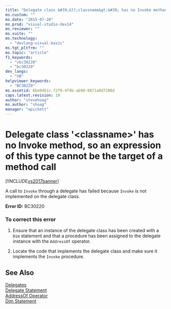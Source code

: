 ```yaml
---
title: "Delegate class &#39;&lt;classname&gt;&#39; has no Invoke method, so an expression of this type cannot be the target of a method call | Microsoft Docs"
ms.custom: ""
ms.date: "2015-07-20"
ms.prod: "visual-studio-dev14"
ms.reviewer: ""
ms.suite: ""
ms.technology: 
  - "devlang-visual-basic"
ms.tgt_pltfrm: ""
ms.topic: "article"
f1_keywords: 
  - "vbc30220"
  - "bc30220"
dev_langs: 
  - "VB"
helpviewer_keywords: 
  - "BC30220"
ms.assetid: 6be0d61c-f2f9-4f9b-ab90-8871a0d7206d
caps.latest.revision: 10
author: "stevehoag"
ms.author: "shoag"
manager: "wpickett"
---
```

# Delegate class &#39;&lt;classname&gt;&#39; has no Invoke method, so an expression of this type cannot be the target of a method call
[!INCLUDE[vs2017banner](../../../visual-basic/includes/vs2017banner.md)]

A call to `Invoke` through a delegate has failed because `Invoke` is not implemented on the delegate class.  
  
 **Error ID:** BC30220  
  
### To correct this error  
  
1.  Ensure that an instance of the delegate class has been created with a `Dim` statement and that a procedure has been assigned to the delegate instance with the `AddressOf` operator.  
  
2.  Locate the code that implements the delegate class and make sure it implements the `Invoke` procedure.  
  
## See Also  
 [Delegates](../../../visual-basic/programming-guide/language-features/delegates/delegates.md)   
 [Delegate Statement](../../../visual-basic/language-reference/statements/delegate-statement.md)   
 [AddressOf Operator](../../../visual-basic/language-reference/operators/addressof-operator.md)   
 [Dim Statement](../../../visual-basic/language-reference/statements/dim-statement.md)